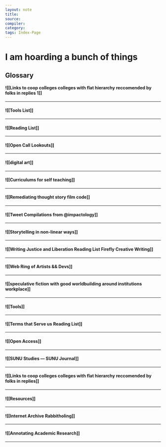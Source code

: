 ```yaml
---
layout: note
title:
source:
compiler:
category: 
tags: Index-Page
---
```


# I am hoarding a bunch of things

## Glossary

#### ![[Links to coop colleges colleges with flat hierarchy reccomended by folks in replies 1]]

***

#### ![[Tools List]]

***

#### ![[Reading List]]

***

#### ![[Open Call Lookouts]]

***

#### ![[digital art]]

***

#### ![[Curriculums for self teaching]]

***

#### ![[Remediating thought story film code]]

***

#### ![[Tweet Compilations from @impactology]]

***

#### ![[Storytelling in non-linear ways]]

***

#### ![[Writing Justice and Liberation Reading List  Firefly Creative Writing]]

***

#### ![[Web Ring of Artists && Devs]]

***

#### ![[speculative fiction with good worldbuilding around institutions workplace]]

***

#### ![[Tools]]

***

#### ![[Terms that Serve us Reading List]]

***

#### ![[Open Access]]

***

#### ![[SUNU Studies — SUNU Journal]]

***

#### ![[Links to coop colleges colleges with flat hierarchy reccomended by folks in replies]]

***

#### ![[Resources]]

***

#### ![[Internet Archive Rabbitholing]]

***

#### ![[Annotating Academic Research]]

***


